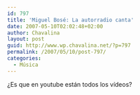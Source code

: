 ```yaml
---
id: 797
title: 'Miguel Bosé: La autorradio canta'
date: 2007-05-10T02:02:48+02:00
author: Chavalina
layout: post
guid: http://www.wp.chavalina.net/?p=797
permalink: /2007/05/10/post-797/
categories:
  - Música
---
```

¿Es que en youtube están todos los vídeos?

<object width="425" height="350"><param name="movie" value="http://www.youtube.com/v/2_9hC3x8hM0"><param name="wmode" value="transparent"><embed src="http://www.youtube.com/v/2_9hC3x8hM0" type="application/x-shockwave-flash" wmode="transparent" width="425" height="350"><noembed> Domingo, a por el mar cumpliendo una promesa<br />
tu sientate cerquita y ya veremos que pasa<br />
la auto-radio canta, no te separes<br />
la auto-radio canta, no te separes.<br />
<br />
Si acaso tienes sed aqui traigo de todo<br />
ahora que voy bien, que tal si hablamos un poco<br />
la auto-radio canta, no te separes<br />
la auto-radio canta, no te separes<br />
<br />
Parecen diez minutos pero hace horas<br />
que estamos en camino y no se ve la costa<br />
la auto-radio canta, no te separes<br />
la auto-radio canta, no te separes que...<br />
<br />
Esta cancion tal asi como es<br />
va dedicada a ti, no ves<br />
y a esa sonrisa que me parte en dos el corazon<br />
Hey<br />
Es toda entera para ti<br />
casi tan tierna como tu<br />
que nunca cuentas tus problemas por no molestar<br />
y se que los hay<br />
y se cuantos hay<br />
<br />
Atras quedan los ruidos con sus ciudades<br />
me gusta que tus ojos no quieran mirarme<br />
la auto-radio canta, no te separes<br />
la auto-radio canta, no te separes<br />
<br />
Y mientras tu me cuentas como va tu vida<br />
que tu padre no te entiende y que estas muy dolida<br />
la auto-radio canta y me distrae<br />
la auto-radio canta y se hace muy tarde<br />
<br />
Ves<br />
Esta cancion tal asi como es<br />
va dedicada a ti, no ves<br />
y a esa sonrisa que me parte en dos el corazon<br />
Hey<br />
Es toda entera para ti<br />
casi tan tierna como tu<br />
que nunca cuentas tus problemas por no molestar<br />
y se que los hay<br />
y se cuantos hay<br />
<br />
Y el dia se nos va y el mar aun no se ha visto<br />
el a&Atilde;&plusmn;o que viene saldremos mas pronto veras<br />
<br />
No te separes que<br />
Esta cancion tal asi como es<br />
va dedicada a ti, no ves<br />
que nunca cuentas tus problemas por no molestar<br />
y se que los hay<br />
y se cuantos hay<br />
y se que los hay<br />
y se cuantos hay<br />
yo se que los hay<br />
y se, y se, cuantos hay</noembed></object>